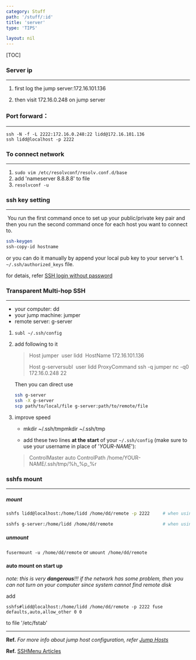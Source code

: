 ```yaml
---
category: Stuff
path: '/stuff/:id'
title: 'server'
type: 'TIPS'

layout: nil
---
```


[TOC]

### Server ip

-------

1. first log the jump server:172.16.101.136

2. then visit 172.16.0.248 on jump server

### Port forward：

-----------

```
ssh -N -f -L 2222:172.16.0.248:22 lidd@172.16.101.136
ssh lidd@localhost -p 2222
```

### To connect network

------

1. ``sudo vim /etc/resolvconf/resolv.conf.d/base``
2. add 'nameserver 8.8.8.8' to file
3. ``resolvconf -u``

### ssh key setting

-----

​	You run the first command once to set up your public/private key pair and then you run the second command once for each host you want to connect to.

```bash
ssh-keygen
ssh-copy-id hostname
```

or you can do it manually by append your local pub key to your server's 1.  `~/.ssh/authorized_keys` file.

for detais, refer [SSH login without password](http://www.linuxproblem.org/art_9.html)





### Transparent Multi-hop SSH

------

- your computer: dd
- your jump machine: jumper
- remote server: g-server

1. `subl ~/.ssh/config`

2. add following to it 

   > Host jumper
   > ​	user lidd
   > ​	HostName 172.16.101.136
   >
   > Host g-serversubl 
   > ​	user lidd
   >   	ProxyCommand ssh -q jumper nc -q0 172.16.0.248 22

   Then you can direct use 

   ```bash
   ssh g-server
   ssh -X g-server
   scp path/to/local/file g-server:path/to/remote/file
   ```

3. improve speed 

   * mkdir ~/.ssh/tmpmkdir ~/.ssh/tmp

   * add these two lines **at the start** of your `~/.ssh/config` (make sure to use your username in place of '*YOUR-NAME*'):

   > ControlMaster auto
   > ControlPath   /home/YOUR-NAME/.ssh/tmp/%h_%p_%r

### sshfs mount

------

##### mount

```bash
sshfs lidd@localhost:/home/lidd /home/dd/remote -p 2222		# when using port forward

sshfs g-server:/home/lidd /home/dd/remote					# when using nc
```

##### unmount

`fusermount -u /home/dd/remote` or `umount /home/dd/remote`

#### auto mount on start up

*note: this is very **dangerous**!!! if the network has some problem, then you can not turn on your computer since system cannot find remote disk*

add 

`sshfs#lidd@localhost:/home/lidd /home/dd/remote -p 2222 fuse defaults,auto,allow_other 0 0`

 to file '/etc/fstab'

---

**Ref.** *For more info about jump host configuration, refer [Jump Hosts](https://en.wikibooks.org/wiki/OpenSSH/Cookbook/Proxies_and_Jump_Hosts)*

**Ref.** [SSHMenu Articles](http://sshmenu.sourceforge.net/articles/)



